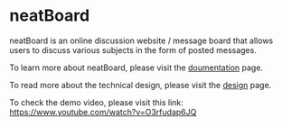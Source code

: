 # neatBoard

neatBoard is an online discussion website / message board that allows users to discuss various subjects in the form of posted messages.

To learn more about neatBoard, please visit the [doumentation](/documentation.md) page.

To read more about the technical design, please visit the [design](/design.md) page.

To check the demo video, please visit this link: https://www.youtube.com/watch?v=O3rfudap6JQ